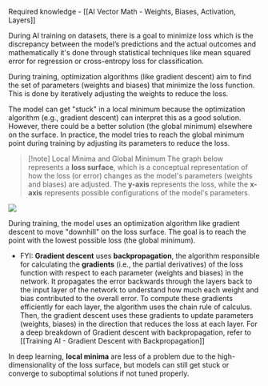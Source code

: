 Required knowledge - [[AI Vector Math - Weights, Biases, Activation, Layers]]

During AI training on datasets, there is a goal to minimize loss which is the discrepancy between the model’s predictions and the actual outcomes and mathematically it's done through statistical techniques like mean squared error for regression or cross-entropy loss for classification.

During training, optimization algorithms (like gradient descent) aim to find the set of parameters (weights and biases) that minimize the loss function. This is done by iteratively adjusting the weights to reduce the loss. 

The model can get "stuck" in a local minimum because the optimization algorithm (e.g., gradient descent) can interpret this as a good solution. However, there could be a better solution (the global minimum) elsewhere on the surface. In practice, the model tries to reach the global minimum point during training by adjusting its parameters to reduce the loss.

> [!note] Local Minima and Global Minimum
> The graph below represents a **loss surface**, which is a conceptual representation of how the loss (or error) changes as the model's parameters (weights and biases) are adjusted. The **y-axis** represents the loss, while the **x-axis** represents possible configurations of the model's parameters.
> 
![](jHvaEnq.png)


During training, the model uses an optimization algorithm like gradient descent to move "downhill" on the loss surface. The goal is to reach the point with the lowest possible loss (the global minimum).
- FYI: **Gradient descent** uses **backpropagation**, the algorithm responsible for calculating the **gradients** (i.e., the partial derivatives) of the loss function with respect to each parameter (weights and biases) in the network. It propagates the error backwards through the layers back to the input layer of the network to understand how much each weight and bias contributed to the overall error. To compute these gradients efficiently for each layer, the algorithm uses the chain rule of calculus. Then, the gradient descent uses these gradients to update parameters (weights, biases) in the direction that reduces the loss at each layer. For a deep breakdown of Gradient descent with backpropagation, refer to [[Training AI - Gradient Descent with Backpropagation]]


  
In deep learning, **local minima** are less of a problem due to the high-dimensionality of the loss surface, but models can still get stuck or converge to suboptimal solutions if not tuned properly. ​

